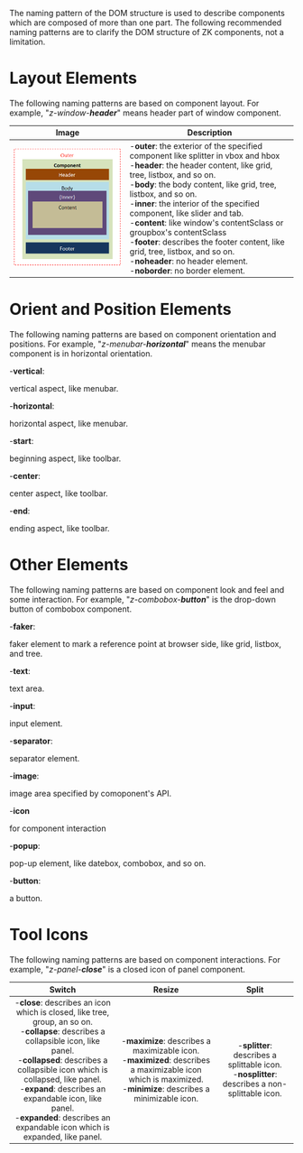 

The naming pattern of the DOM structure is used to describe components
which are composed of more than one part. The following recommended
naming patterns are to clarify the DOM structure of ZK components, not a
limitation.

# Layout Elements

The following naming patterns are based on component layout. For
example, "*z-window-**header***" means header part of window component.

| Image | Description |
|-------|-------------|
| ![](images/Zk-css-dom.PNG) | -**outer**: the exterior of the specified component like splitter in vbox and hbox<br>-**header**: the header content, like grid, tree, listbox, and so on.<br>-**body**: the body content, like grid, tree, listbox, and so on.<br>-**inner**: the interior of the specified component, like slider and tab.<br>-**content**: like window's contentSclass or groupbox's contentSclass<br>-**footer**: describes the footer content, like grid, tree, listbox, and so on.<br>-**noheader**: no header element.<br>-**noborder**: no border element. |

# Orient and Position Elements

The following naming patterns are based on component orientation and
positions. For example, "*z-menubar-**horizontal***" means the menubar
component is in horizontal orientation.

  
\-**vertical**:

  
vertical aspect, like menubar.

\-**horizontal**:

  
horizontal aspect, like menubar.

\-**start**:

  
beginning aspect, like toolbar.

\-**center**:

  
center aspect, like toolbar.

\-**end**:

  
ending aspect, like toolbar.

# Other Elements

The following naming patterns are based on component look and feel and
some interaction. For example, "*z-combobox-**button***" is the
drop-down button of combobox component.

  
\-**faker**:

  
faker element to mark a reference point at browser side, like grid,
listbox, and tree.

\-**text**:

  
text area.

\-**input**:

  
input element.

\-**separator**:

  
separator element.

\-**image**:

  
image area specified by comoponent's API.

\-**icon**

  
for component interaction

\-**popup**:

  
pop-up element, like datebox, combobox, and so on.

\-**button**:

  
a button.

# Tool Icons

The following naming patterns are based on component interactions. For
example, "*z-panel-**close***" is a closed icon of panel component.

| Switch | Resize | Split |
|:------:|:------:|:-----:|
| -**close**: describes an icon which is closed, like tree, group, an so on.<br>-**collapse**: describes a collapsible icon, like panel.<br>-**collapsed**: describes a collapsible icon which is collapsed, like panel.<br>-**expand**: describes an expandable icon, like panel.<br>-**expanded**: describes an expandable icon which is expanded, like panel. | -**maximize**: describes a maximizable icon.<br>-**maximized**: describes a maximizable icon which is maximized.<br>-**minimize**: describes a minimizable icon. | -**splitter**: describes a splittable icon.<br>-**nosplitter**: describes a non-splittable icon. |


